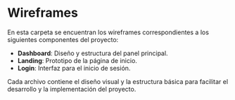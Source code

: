 # Wireframes

En esta carpeta se encuentran los wireframes correspondientes a los siguientes componentes del proyecto:

- **Dashboard**: Diseño y estructura del panel principal.
- **Landing**: Prototipo de la página de inicio.
- **Login**: Interfaz para el inicio de sesión.

Cada archivo contiene el diseño visual y la estructura básica para facilitar el desarrollo y la implementación del proyecto.